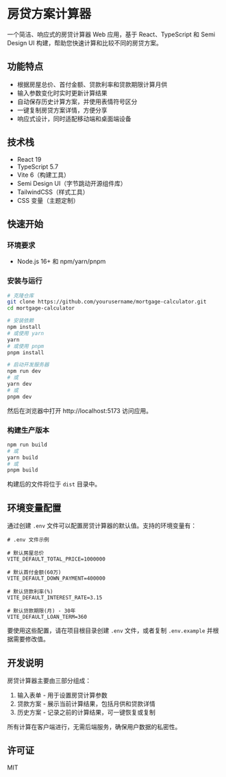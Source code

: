 # 房贷方案计算器

一个简洁、响应式的房贷计算器 Web 应用，基于 React、TypeScript 和 Semi Design UI 构建，帮助您快速计算和比较不同的房贷方案。

## 功能特点

- 根据房屋总价、首付金额、贷款利率和贷款期限计算月供
- 输入参数变化时实时更新计算结果
- 自动保存历史计算方案，并使用表情符号区分
- 一键复制房贷方案详情，方便分享
- 响应式设计，同时适配移动端和桌面端设备

## 技术栈

- React 19
- TypeScript 5.7
- Vite 6（构建工具）
- Semi Design UI（字节跳动开源组件库）
- TailwindCSS（样式工具）
- CSS 变量（主题定制）

## 快速开始

### 环境要求

- Node.js 16+ 和 npm/yarn/pnpm

### 安装与运行

```bash
# 克隆仓库
git clone https://github.com/yourusername/mortgage-calculator.git
cd mortgage-calculator

# 安装依赖
npm install
# 或使用 yarn
yarn
# 或使用 pnpm
pnpm install

# 启动开发服务器
npm run dev
# 或
yarn dev
# 或
pnpm dev
```

然后在浏览器中打开 http://localhost:5173 访问应用。

### 构建生产版本

```bash
npm run build
# 或
yarn build
# 或
pnpm build
```

构建后的文件将位于 `dist` 目录中。

## 环境变量配置

通过创建 `.env` 文件可以配置房贷计算器的默认值。支持的环境变量有：

```
# .env 文件示例

# 默认房屋总价
VITE_DEFAULT_TOTAL_PRICE=1000000

# 默认首付金额(60万)
VITE_DEFAULT_DOWN_PAYMENT=400000

# 默认贷款利率(%)
VITE_DEFAULT_INTEREST_RATE=3.15

# 默认贷款期限(月) - 30年
VITE_DEFAULT_LOAN_TERM=360

```

要使用这些配置，请在项目根目录创建 `.env` 文件，或者复制 `.env.example` 并根据需要修改值。

## 开发说明

房贷计算器主要由三部分组成：

1. 输入表单 - 用于设置房贷计算参数
2. 贷款方案 - 展示当前计算结果，包括月供和贷款详情
3. 历史方案 - 记录之前的计算结果，可一键恢复或复制

所有计算在客户端进行，无需后端服务，确保用户数据的私密性。

## 许可证

MIT
